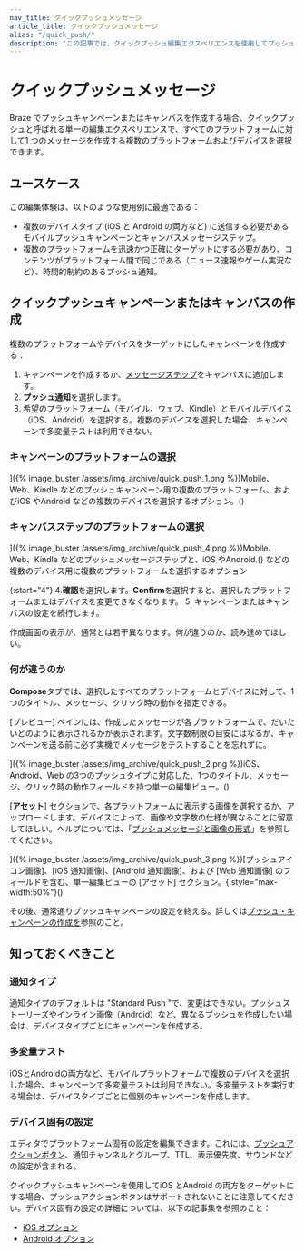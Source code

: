 ```yaml
---
nav_title: クイックプッシュメッセージ
article_title: クイックプッシュメッセージ
alias: "/quick_push/"
description: "この記事では、クイックプッシュ編集エクスペリエンスを使用してプッシュキャンペーンまたはキャンバスを作成するときに知っておくべきことについて説明します。"
---
```


# クイックプッシュメッセージ

Braze でプッシュキャンペーンまたはキャンバスを作成する場合、クイックプッシュと呼ばれる単一の編集エクスペリエンスで、すべてのプラットフォームに対して1 つのメッセージを作成する複数のプラットフォームおよびデバイスを選択できます。

## ユースケース

この編集体験は、以下のような使用例に最適である：

- 複数のデバイスタイプ (iOS と Android の両方など) に送信する必要があるモバイルプッシュキャンペーンとキャンバスメッセージステップ。
- 複数のプラットフォームを迅速かつ正確にターゲットにする必要があり、コンテンツがプラットフォーム間で同じである（ニュース速報やゲーム実況など）、時間的制約のあるプッシュ通知。

## クイックプッシュキャンペーンまたはキャンバスの作成

複数のプラットフォームやデバイスをターゲットにしたキャンペーンを作成する：

1. キャンペーンを作成するか、[メッセージステップ]({{site.baseurl}}/user_guide/engagement_tools/canvas/canvas_components/message_step/)をキャンバスに追加します。  
2. **プッシュ通知**を選択します。
3. 希望のプラットフォーム（モバイル、ウェブ、Kindle）とモバイルデバイス（iOS、Android）を選択する。複数のデバイスを選択した場合、キャンペーンで多変量テストは利用できない。

### キャンペーンのプラットフォームの選択
]({% image_buster /assets/img_archive/quick_push_1.png %})Mobile、Web、Kindle などのプッシュキャンペーン用の複数のプラットフォーム、およびiOS やAndroid などの複数のデバイスを選択するオプション。()

### キャンバスステップのプラットフォームの選択
]({% image_buster /assets/img_archive/quick_push_4.png %})Mobile、Web、Kindle などのプッシュメッセージステップと、iOS やAndroid.() などの複数のデバイス用に複数のプラットフォームを選択するオプション

{:start="4"}
4\.**確認**を選択します。**Confirm**を選択すると、選択したプラットフォームまたはデバイスを変更できなくなります。
5. キャンペーンまたはキャンバスの設定を続行します。

作成画面の表示が、通常とは若干異なります。何が違うのか、読み進めてほしい。

### 何が違うのか

**Compose**タブでは、選択したすべてのプラットフォームとデバイスに対して、1つのタイトル、メッセージ、クリック時の動作を指定できる。

[プレビュー] ペインには、作成したメッセージが各プラットフォームで、だいたいどのように表示されるかが表示されます。文字数制限の目安にはなるが、キャンペーンを送る前に必ず実機でメッセージをテストすることを忘れずに。

]({% image_buster /assets/img_archive/quick_push_2.png %})iOS、Android、Web の3つのプッシュタイプに対応した、1つのタイトル、メッセージ、クリック時の動作フィールドを持つ単一の編集ビュー。()

[**アセット**] セクションで、各プラットフォームに表示する画像を選択するか、アップロードします。デバイスによって、画像や文字数の仕様が異なることに留意してほしい。ヘルプについては、「[プッシュメッセージと画像の形式]({{site.baseurl}}/user_guide/message_building_by_channel/push/best_practices/message_format/)」を参照してください。

]({% image_buster /assets/img_archive/quick_push_3.png %})[プッシュアイコン画像]、[iOS 通知画像]、[Android 通知画像]、および [Web 通知画像] のフィールドを含む、単一編集ビューの [アセット] セクション。{:style="max-width:50%"}()

その後、通常通りプッシュキャンペーンの設定を終える。詳しくは[プッシュ・キャンペーンの作成を]({{site.baseurl}}/user_guide/message_building_by_channel/push/creating_a_push_message/)参照のこと。

## 知っておくべきこと

### 通知タイプ

通知タイプのデフォルトは "Standard Push "で、変更はできない。プッシュストーリーズやインライン画像（Android）など、異なるプッシュを作成したい場合は、デバイスタイプごとにキャンペーンを作成する。

### 多変量テスト

iOSとAndroidの両方など、モバイルプラットフォームで複数のデバイスを選択した場合、キャンペーンで多変量テストは利用できない。多変量テストを実行する場合は、デバイスタイプごとに個別のキャンペーンを作成します。

### デバイス固有の設定

エディタでプラットフォーム固有の設定を編集できます。これには、[プッシュアクションボタン]({{site.baseurl}}/user_guide/message_building_by_channel/push/advanced_push_options/push_action_buttons/)、通知チャンネルとグループ、TTL、表示優先度、サウンドなどの設定が含まれる。 

クイックプッシュキャンペーンを使用してiOS とAndroid の両方をターゲットにする場合、プッシュアクションボタンはサポートされないことに注意してください。デバイス固有の設定の詳細については、以下の記事集を参照のこと：

- [iOS オプション]({{site.baseurl}}/user_guide/message_building_by_channel/push/ios)
- [Android オプション]({{site.baseurl}}/user_guide/message_building_by_channel/push/android)


